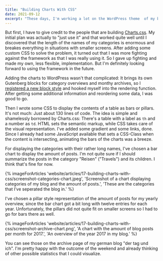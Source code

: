 ```yaml
---
title: "Building Charts With CSS"
date: 2021-09-12
excerpt: "These days, I'm working a lot on the WordPress theme  of my blog. This weekend I made some charts for the archive page to make it a bit more visually appealing."
---
```


But first, I have to give credit to the people that are building <a href="https://chartscss.org/">Charts.css</a>. My initial plan was actually to "just use it" and that worked quite well until I discovered that the length of the names of my categories is enormous and breakes everything in situations with smaller screens. After adding some custom CSS to solve the problem, it turned out that I was more fighting against the framework as that I was really using it. So I gave up fighting and made my own, less flexible, implementation. But I'm definitely looking forward to using the framework in the future.

Adding the charts to WordPress wasn't that complicated: It brings its own Gutenberg blocks for category overviews and monthy archives, so I <a href="https://developer.wordpress.org/reference/functions/register_block_style/">registered a new block style</a> and hooked myself into the rendering function. After getting some additional information and reordering some data, I was good to go.

Then I wrote some CSS to display the contents of a table as bars or pillars. It's not much: Just about 130 lines of code. The idea is simple and shamelessly borrowed by Charts.css: There's a table with a label as <code>th</code> and a number as <code>td</code>. HTML sets the semantic markup, while CSS takes care of the visual representation. I've added some gradient and some links, done. Since I already had some JavaScript available that sets a CSS-Class when the content is intersecting, animating the bars of the charts was a breeze.

For displaying the categories with their rather long names, I've chosen a bar chart to display the amount of posts. I'm not quite sure if I should summarize the posts in the category "Reisen" ("Travels") and its children. I think that's fine for now.

{% imageForArticles 'website/articles/17-building-charts-with-css/screenshot-categories-chart.jpeg', 'Screenshot of a chart displaying categories of my blog and the amount of posts.', 'These are the categories that I’ve seperated the blog in.' %}

I've chosen a pillar style representation of the amount of posts for my yearly overview, since the bar chart got a bit long with twelve entries for each year. Unfortunately, the pillars did not quite fit on smaller screens so I had to go for bars there as well.

{% imageForArticles 'website/articles/17-building-charts-with-css/screenshot-archive-chart.png', 'A chart with the amount of blog posts per month for 2017.', 'An overview of the year 2017 in my blog.' %}

You can see those on the archive page of my german blog "der tag und ich". I'm pretty happy with the outcome of the weekend and already thinking of other possible statistics that I could visualize.
